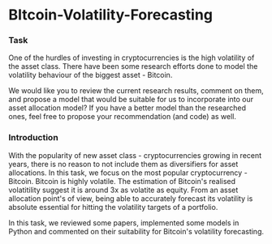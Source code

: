 # BItcoin-Volatility-Forecasting

### Task
One of the hurdles of investing in cryptocurrencies is the high volatility of the asset class. There have been some research efforts done to model the volatility behaviour of the biggest asset - Bitcoin.

We would like you to review the current research results, comment on them, and propose a model that would be suitable for us to incorporate into our asset allocation model? If you have a better model than the researched ones, feel free to propose your recommendation (and code) as well.

### Introduction
With the popularity of new asset class - cryptocurrencies growing in recent years, there is no reason to not include them as diversifiers for asset allocations. In this task, we focus on the most popular cryptocurrency - Bitcoin. Bitcoin is highly volatile. The estimation of Bitcoin's realised volatitility suggest it is around 3x as volatite as equity. From an asset allocation point's of view, being able to accurately forecast its volatility is absolute essential for hitting the volatility targets of a portfolio.

In this task, we reviewed some papers, implemented some models in Python and commented on their suitability for Bitcoin's volatility forecasting.
